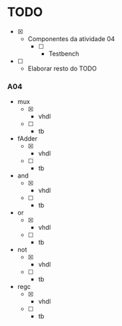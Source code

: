 # TODO

* [X] - Componentes da atividade 04
	* [ ] - Testbench
* [ ] - Elaborar resto do TODO

### A04

* mux
	* [X] - vhdl
	* [ ] - tb
* fAdder
	* [X] - vhdl
	* [ ] - tb
* and
	* [X] - vhdl
	* [ ] - tb
* or
	* [X] - vhdl
	* [ ] - tb
* not
	* [X] - vhdl
	* [ ] - tb
* regc
	* [X] - vhdl
	* [ ] - tb

